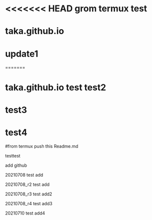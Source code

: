 <<<<<<< HEAD
grom termux test
=======
# taka.github.io
# update1
=======
# taka.github.io test test2
# test3
# test4

#from termux push this Readme.md

testtest

add github 

20210708 test add

20210708_r2 test add

20210708_r3 test add2

20210708_r4 test add3

20210710 test add4
